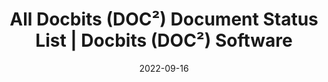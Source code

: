 ---
title: All Docbits (DOC²) Document Status List | Docbits (DOC²) Software
description: Check out the complete list of document statuses in Docbits (DOC²) software. From WatchDog start to Error, know what each status means and how it affects your document processing.
date: 2022-09-16
tags:
  - Docbits (DOC²)
  - Document Status
  - List
---